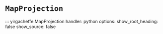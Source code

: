 # `MapProjection`

::: yirgacheffe.MapProjection
    handler: python
    options:
        show_root_heading: false
        show_source: false